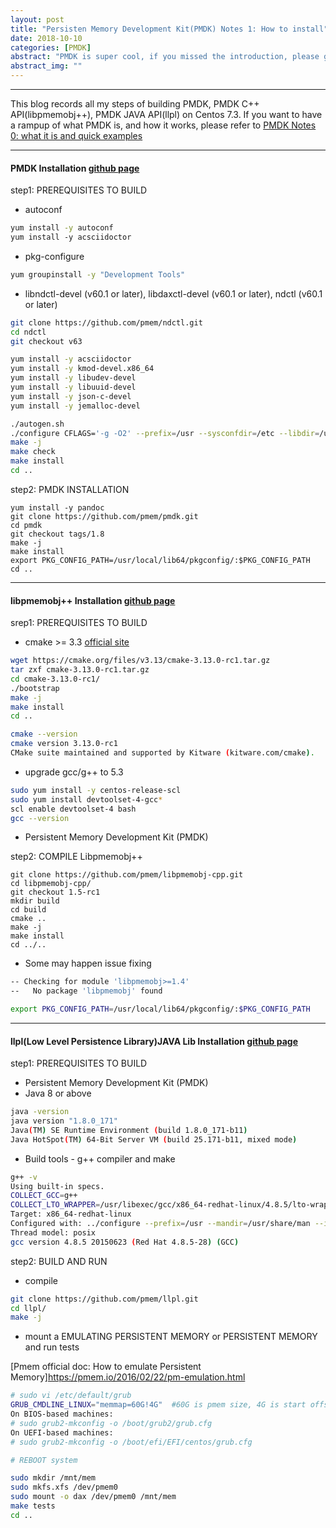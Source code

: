 ```yaml
---
layout: post
title: "Persisten Memory Development Kit(PMDK) Notes 1: How to install"
date: 2018-10-10
categories: [PMDK]
abstract: "PMDK is super cool, if you missed the introduction, please go to <a href='/2018/10/10/PMDK-Tutorial-0-What-it-is'>PMDK Notes 0: what it is and quick examples</a> to have a ramp up. For this blog, I wrote down all my steps to build up a PMDK with its c++ api and java api in my Centos 7.3 system."
abstract_img: ""
---
```


***

This blog records all my steps of building PMDK, PMDK C++ API(libpmemobj++), PMDK JAVA API(llpl) on Centos 7.3.
If you want to have a rampup of what PMDK is, and how it works, please refer to [PMDK Notes 0: what it is and quick examples](/2018/10/10/PMDK-Tutorial-0-What-it-is)

***

#### PMDK Installation [github page](https://github.com/pmem/pmdk) ####

step1: PREREQUISITES TO BUILD
* autoconf

``` bash
yum install -y autoconf
yum install -y acsciidoctor 
```

* pkg-configure

``` bash
yum groupinstall -y "Development Tools"
```

* libndctl-devel (v60.1 or later), libdaxctl-devel (v60.1 or later), ndctl (v60.1 or later)

``` bash
git clone https://github.com/pmem/ndctl.git
cd ndctl
git checkout v63

yum install -y acsciidoctor
yum install -y kmod-devel.x86_64
yum install -y libudev-devel
yum install -y libuuid-devel
yum install -y json-c-devel
yum install -y jemalloc-devel

./autogen.sh
./configure CFLAGS='-g -O2' --prefix=/usr --sysconfdir=/etc --libdir=/usr/lib64
make -j
make check
make install
cd ..
```

step2: PMDK INSTALLATION
```
yum install -y pandoc
git clone https://github.com/pmem/pmdk.git
cd pmdk
git checkout tags/1.8
make -j
make install
export PKG_CONFIG_PATH=/usr/local/lib64/pkgconfig/:$PKG_CONFIG_PATH
cd ..
```

***

#### libpmemobj++ Installation [github page](https://github.com/pmem/libpmemobj-cpp) ####
srep1: PREREQUISITES TO BUILD
* cmake >= 3.3 [official site](https://cmake.org/install/)

``` bash
wget https://cmake.org/files/v3.13/cmake-3.13.0-rc1.tar.gz
tar zxf cmake-3.13.0-rc1.tar.gz
cd cmake-3.13.0-rc1/
./bootstrap
make -j
make install
cd ..

cmake --version
cmake version 3.13.0-rc1
CMake suite maintained and supported by Kitware (kitware.com/cmake).
```

* upgrade gcc/g++ to 5.3

``` bash
sudo yum install -y centos-release-scl
sudo yum install devtoolset-4-gcc*
scl enable devtoolset-4 bash
gcc --version
```

* Persistent Memory Development Kit (PMDK)

step2: COMPILE Libpmemobj++

```
git clone https://github.com/pmem/libpmemobj-cpp.git
cd libpmemobj-cpp/
git checkout 1.5-rc1
mkdir build
cd build
cmake ..
make -j
make install
cd ../..
```

* Some may happen issue fixing

``` bash
-- Checking for module 'libpmemobj>=1.4'
--   No package 'libpmemobj' found

export PKG_CONFIG_PATH=/usr/local/lib64/pkgconfig/:$PKG_CONFIG_PATH
```


***

#### llpl(Low Level Persistence Library)JAVA Lib Installation [github page](https://github.com/pmem/llpl) ####
step1: PREREQUISITES TO BUILD
* Persistent Memory Development Kit (PMDK)
* Java 8 or above

``` bash
java -version
java version "1.8.0_171"
Java(TM) SE Runtime Environment (build 1.8.0_171-b11)
Java HotSpot(TM) 64-Bit Server VM (build 25.171-b11, mixed mode)
```

* Build tools - g++ compiler and make

``` bash
g++ -v
Using built-in specs.
COLLECT_GCC=g++
COLLECT_LTO_WRAPPER=/usr/libexec/gcc/x86_64-redhat-linux/4.8.5/lto-wrapper
Target: x86_64-redhat-linux
Configured with: ../configure --prefix=/usr --mandir=/usr/share/man --infodir=/usr/share/info --with-bugurl=http://bugzilla.redhat.com/bugzilla --enable-bootstrap --enable-shared --enable-threads=posix --enable-checking=release --with-system-zlib --enable-__cxa_atexit --disable-libunwind-exceptions --enable-gnu-unique-object --enable-linker-build-id --with-linker-hash-style=gnu --enable-languages=c,c++,objc,obj-c++,java,fortran,ada,go,lto --enable-plugin --enable-initfini-array --disable-libgcj --with-isl=/builddir/build/BUILD/gcc-4.8.5-20150702/obj-x86_64-redhat-linux/isl-install --with-cloog=/builddir/build/BUILD/gcc-4.8.5-20150702/obj-x86_64-redhat-linux/cloog-install --enable-gnu-indirect-function --with-tune=generic --with-arch_32=x86-64 --build=x86_64-redhat-linux
Thread model: posix
gcc version 4.8.5 20150623 (Red Hat 4.8.5-28) (GCC)
```

step2: BUILD AND RUN
* compile

``` bash
git clone https://github.com/pmem/llpl.git
cd llpl/
make -j
```

* mount a EMULATING PERSISTENT MEMORY or PERSISTENT MEMORY and run tests

[Pmem official doc: How to emulate Persistent Memory]https://pmem.io/2016/02/22/pm-emulation.html

``` bash
# sudo vi /etc/default/grub
GRUB_CMDLINE_LINUX="memmap=60G!4G"  #60G is pmem size, 4G is start offset
On BIOS-based machines:
# sudo grub2-mkconfig -o /boot/grub2/grub.cfg
On UEFI-based machines:
# sudo grub2-mkconfig -o /boot/efi/EFI/centos/grub.cfg

# REBOOT system

sudo mkdir /mnt/mem
sudo mkfs.xfs /dev/pmem0
sudo mount -o dax /dev/pmem0 /mnt/mem
make tests
cd ..
```
